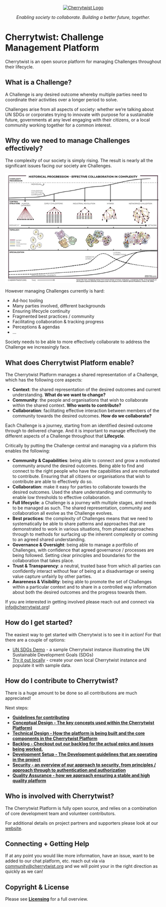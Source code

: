 
<p align="center">
  <a href="http://cherrytwist.org/" target="blank"><img src="https://cherrytwist.org/wp-content/uploads/2020/10/cherrytwist-2.png" width="240" alt="Cherrytwist Logo" /></a>
</p>
<p align="center"><i>Enabling society to collaborate. Building a better future, together.</i></p>


# Cherrytwist: Challenge Management Platform 
Cherrytwist is an open source platform for managing Challenges throughout their lifecycle. 

## What is a Challenge? 
A Challenge is any desired outcome whereby multiple parties need to coordinate their activities over a longer period to solve. 

Challenges arise from all aspects of society: whether we’re talking about UN SDGs or corporates trying to innovate with purpose for a sustainable future, governments at any level engaging with their citizens, or a local community working together for a common interest.  

## Why do we need to manage Challenges effectively?
The complexity of our society is simply rising. The result is nearly all the significant issues facing our society are Challenges.

![Complexity Rising](./docs/images/ComplexityRising.jpg "ComplexityRising")
 

However managing Challenges currently is hard:
* Ad-hoc tooling
* Many parties involved, different backgrounds
* Ensuring lifecycle continuity
* Fragmented best practices / community 
* Facilitating collaboration & tracking progress
* Perceptions & agendas
* ...

Society needs to be able to more effectively collaborate to address the Challenge we increasingly face. 


## What does Cherrytwist Platform enable?

The Cherrytwist Platform manages a shared representation of a Challenge, which has the following core aspects:
* **Context**: the shared representation of the desired outcomes and current understanding. __What do we want to change?__
* **Community**: the people and organisations that wish to collaborate within the shared context. __Who wants to contribute?__
* **Collaboration**: facilitating effective interaction between members of the community towards the desired outcomes. __How do we collaborate?__

Each Challenge is a journey, starting from an identified desired outcome through to delivered change. And it is important to manage effectively the different aspects of a Challenge throughout that **Lifecycle**.

Critically by putting the Challenge central and managing via a plaform this enables the following:
* **Community & Capabilities**: being able to connect and grow a motivated community around the desired outcomes. Being able to find and connect to the right people who have the capabilities and are motivated to contribute. Ensuring that all citizens or organisations that wish to contribute are able to effectively do so.
* **Collaboration**: make it easy for parties to collaborate towards the desired outcomes. Used the share understanding and community to enable low thresholds to effective collaboration.
* **Full lifecycle**:  a Challenge is a journey with multiple stages, and needs to be managed as such. The shared representation, community and collaboration all evolve as the Challenge evolves.
* **Best practices**: the complexity of Challenges means that we need to systematically be able to share patterns and approaches that are demonstrated to work in various situations, from phased approaches through to methods for surfacing up the inherent complexity or coming to an agreed shared understanding.
* **Governance & Oversight**: being able to manage a portfolio of Challenges, with confidence that agreed governance / processes are being followed. Setting clear principles and boundaries for the collaboration that takes place.
* **Trust & Transparency**: a neutral, trusted base from which all parties can confidently interact without fear of being at a disadvantage or seeing value capture unfairly by other parties.
* **Awareness & Visibility**: being able to promote the set of Challenges within a particular context and to share in a controlled way information about both the desired outcomes and the progress towards them.


If you are interested in getting involved please reach out and connect via <info@cherrytwist.org>!

<p></p>


## How do I get started?
The easiest way to get started with Cherrytwist is to see it in action! For that there are a couple of options:
* [UN SDGs Demo](https://demo-sdgs-cherrytwist.org) - a sample Cherrytwist instance illustrating the UN Sustainable Development Goals (SDGs)
* [Try it out locally](https://www.github.com/cherrytwist/demo) - create your own local Cherrytwist instance and populate it with sample data.

## How do I contribute to Cherrytwist?
There is a huge amount to be done so all contributions are much appreciated! 

Next steps:
* **[Guidelines for contributing](docs/contributing.md)** 
* **[Conceptual Design - The key concepts used within the Cherrytwist Platform)](docs/conceptual-design.md)**
* **[Technical Design - How the platform is being built and the core components in the Cherrytwist Platform](docs/technical-design.md)**
* **[Backlog - Checkout out our backlog for the actual epics and issues being worked.](https://app.zenhub.com/workspaces/cherrytwist-5ecb98b262ebd9f4aec4194c/board)** 
* **[Development Setup - The Development guidelines that are operating in the project](docs/development-guidelines.md)**
* **[Security - an overview of our approach to security, from principles / approach through to authentication and authorization](docs/security.md)** 
* **[Quality Assurance - how we approach ensuring a stable and high quality platform](docs/quality-assurance.md)**

## Who is involved with Cherrytwist?
The Cherrytwist Platform is fully open source, and relies on a combination of core development team and volunteer contributors. 

For additional details on project partners and supporters please look at our [website](https://cherrytwist.org). 

## Connecting + Getting Help
If at any point you would like more information, have an issue, want to be added to our chat platform, etc. reach out via via <community@cherrytwist.org> and we will point your in the right direction as quickly as we can!

## Copyright & License
Please see **[Licensing](LICENSES.md)** for a full overview. 





